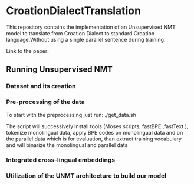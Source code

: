 # CroationDialectTranslation

This repository contains the implementation of an Unsupervised NMT model to translate from Croation Dialect to standard Croation language,Without using a single parallel sentence during training.

Link to the paper: 



## Running Unsupervised NMT
### Dataset and its creation

### Pre-processing of the data
To start with the preprocessing just run:
./get_data.sh

The script will successively 
install tools (Moses scripts, fastBPE ,fastText ),
tokenize monolingual data, apply BPE codes on monolingual data and on the parallel data which is for evaluation, than extract training vocabulary and will binarize the monolingual and parallel data


### Integrated cross-lingual embeddings


### Utilization of the UNMT architecture to build our model

